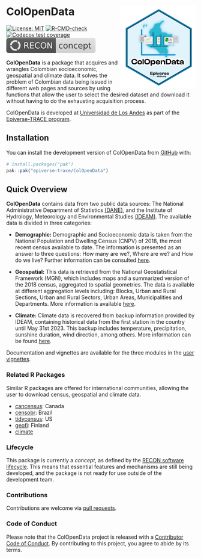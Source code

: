 
<!-- README.md is generated from README.Rmd. Please edit that file. -->
<!-- The code to render this README is stored in .github/workflows/render-readme.yaml -->
<!-- Variables marked with double curly braces will be transformed beforehand: -->
<!-- `packagename` is extracted from the DESCRIPTION file -->
<!-- `gh_repo` is extracted via a special environment variable in GitHub Actions -->

# ColOpenData <img src="man/figures/logo.svg" align="right" width="200" />

<!-- badges: start -->

[![License:
MIT](https://img.shields.io/badge/License-MIT-yellow.svg)](https://opensource.org/license/mit/)
[![R-CMD-check](https://github.com/epiverse-trace/ColOpenData/actions/workflows/R-CMD-check.yaml/badge.svg)](https://github.com/epiverse-trace/ColOpenData/actions/workflows/R-CMD-check.yaml)
[![Codecov test
coverage](https://codecov.io/gh/epiverse-trace/ColOpenData/branch/main/graph/badge.svg)](https://app.codecov.io/gh/epiverse-trace/ColOpenData?branch=main)
[![lifecycle-concept](https://raw.githubusercontent.com/reconverse/reconverse.github.io/master/images/badge-concept.svg)](https://www.reconverse.org/lifecycle.html#concept)
<!-- badges: end -->

**ColOpenData** is a package that acquires and wrangles Colombian
socioeconomic, geospatial and climate data. It solves the problem of
Colombian data being issued in different web pages and sources by using
functions that allow the user to select the desired dataset and download
it without having to do the exhausting acquisition process.

ColOpenData is developed at [Universidad de Los
Andes](https://uniandes.edu.co/) as part of the [Epiverse-TRACE
program](https://data.org/initiatives/epiverse/).

## Installation

You can install the development version of ColOpenData from
[GitHub](https://github.com/) with:

``` r
# install.packages("pak")
pak::pak("epiverse-trace/ColOpenData")
```

## Quick Overview

**ColOpenData** contains data from two public data sources: The National
Administrative Department of Statistics
[(DANE)](https://www.dane.gov.co/index.php/en/), and the Institute of
Hydrology, Meteorology and Environmental Studies
[(IDEAM)](http://www.ideam.gov.co/). The available data is divided in
three categories:

- **Demographic:** Demographic and Socioeconomic data is taken from the
  National Population and Dwelling Census (CNPV) of 2018, the most
  recent census available to date. The information is presented as an
  answer to three questions: How many are we?, Where are we? and How do
  we live? Further information can be consulted
  [here](https://www.dane.gov.co/index.php/estadisticas-por-tema/demografia-y-poblacion/censo-nacional-de-poblacion-y-vivenda-2018).

- **Geospatial:** This data is retrieved from the National
  Geostatistical Framework (MGN), which includes maps and a summarized
  version of the 2018 census, aggregated to spatial geometries. The data
  is available at different aggregation levels including: Blocks, Urban
  and Rural Sections, Urban and Rural Sectors, Urban Areas,
  Municipalities and Departments. More information is available
  [here](https://www.dane.gov.co/index.php/actualidad-dane/5454-el-dane-actualizo-el-marco-geoestadistico-nacional-a-2018).

- **Climate:** Climate data is recovered from backup information
  provided by IDEAM, containing historical data from the first station
  in the country until May 31st 2023. This backup includes temperature,
  precipitation, sunshine duration, wind direction, among others. More
  information can be found [here](http://www.ideam.gov.co/).

Documentation and vignettes are available for the three modules in the
[user vignettes](https://epiverse-trace.github.io/ColOpenData/).

### Related R Packages

Similar R packages are offered for international communities, allowing
the user to download census, geospatial and climate data.

- [cancensus](https://mountainmath.github.io/cancensus/): Canada
- [censobr](https://ipeagit.github.io/censobr/): Brazil
- [tidycensus](https://walker-data.com/tidycensus/): US
- [geofi](https://ropengov.github.io/geofi/): Finland
- [climate](https://bczernecki.github.io/climate/)

### Lifecycle

This package is currently a *concept*, as defined by the [RECON software
lifecycle](https://www.reconverse.org/lifecycle.html). This means that
essential features and mechanisms are still being developed, and the
package is not ready for use outside of the development team.

### Contributions

Contributions are welcome via [pull
requests](https://github.com/ColOpenData/pulls).

### Code of Conduct

Please note that the ColOpenData project is released with a [Contributor
Code of
Conduct](https://github.com/epiverse-trace/.github/blob/main/CODE_OF_CONDUCT.md).
By contributing to this project, you agree to abide by its terms.
